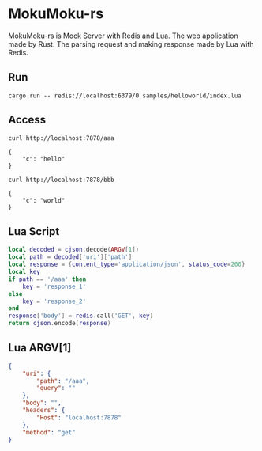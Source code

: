 # MokuMoku-rs
MokuMoku-rs is Mock Server with Redis and Lua. The web application made by Rust. The parsing request and making response made by Lua with Redis.

## Run
```
cargo run -- redis://localhost:6379/0 samples/helloworld/index.lua
```

## Access
```
curl http://localhost:7878/aaa

{
    "c": "hello"
}
```

```
curl http://localhost:7878/bbb

{
    "c": "world"
}
```


## Lua Script
```lua:index.lua
local decoded = cjson.decode(ARGV[1])
local path = decoded['uri']['path']
local response = {content_type='application/json', status_code=200}
local key
if path == '/aaa' then
    key = 'response_1'
else
    key = 'response_2'
end
response['body'] = redis.call('GET', key)
return cjson.encode(response)
```

## Lua ARGV[1]
```json
{
    "uri": {
        "path": "/aaa",
        "query": ""
    },
    "body": "",
    "headers": {
        "Host": "localhost:7878"
    },
    "method": "get"
}
```